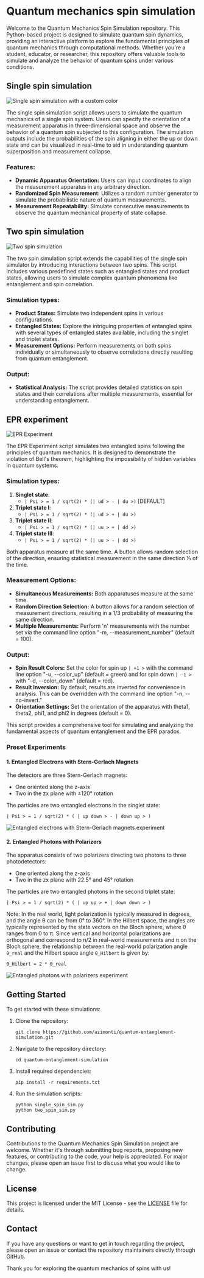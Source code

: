 # Quantum mechanics spin simulation

Welcome to the Quantum Mechanics Spin Simulation repository. This Python-based project is designed to simulate quantum spin dynamics, providing an interactive platform to explore the fundamental principles of quantum mechanics through computational methods. Whether you're a student, educator, or researcher, this repository offers valuable tools to simulate and analyze the behavior of quantum spins under various conditions.

## Single spin simulation

![Single spin simulation with a custom color](screenshots/single_spin.png)

The single spin simulation script allows users to simulate the quantum mechanics of a single spin system. Users can specify the orientation of a measurement apparatus in three-dimensional space and observe the behavior of a quantum spin subjected to this configuration. The simulation outputs include the probabilities of the spin aligning in either the up or down state and can be visualized in real-time to aid in understanding quantum superposition and measurement collapse.

### Features:

- **Dynamic Apparatus Orientation:** Users can input coordinates to align the measurement apparatus in any arbitrary direction.
- **Randomized Spin Measurement:** Utilizes a random number generator to simulate the probabilistic nature of quantum measurements.
- **Measurement Repeatability:** Simulate consecutive measurements to observe the quantum mechanical property of state collapse.

## Two spin simulation

![Two spin simulation](screenshots/two_spin.png)

The two spin simulation script extends the capabilities of the single spin simulator by introducing interactions between two spins. This script includes various predefined states such as entangled states and product states, allowing users to simulate complex quantum phenomena like entanglement and spin correlation.

### Simulation types:

- **Product States:** Simulate two independent spins in various configurations.
- **Entangled States:** Explore the intriguing properties of entangled spins with several types of entangled states available, including the singlet and triplet states.
- **Measurement Options:** Perform measurements on both spins individually or simultaneously to observe correlations directly resulting from quantum entanglement.

### Output:

- **Statistical Analysis:** The script provides detailed statistics on spin states and their correlations after multiple measurements, essential for understanding entanglement.

## EPR experiment

![EPR Experiment](screenshots/epr.png)

The EPR Experiment script simulates two entangled spins following the principles of quantum mechanics. It is designed to demonstrate the violation of Bell's theorem, highlighting the impossibility of hidden variables in quantum systems.

### Simulation types:

1. **Singlet state**:
    - `| Psi > = 1 / sqrt(2) * (| ud > - | du >)` [DEFAULT]
2. **Triplet state I**:
    - `| Psi > = 1 / sqrt(2) * (| ud > + | du >)`
3. **Triplet state II**:
    - `| Psi > = 1 / sqrt(2) * (| uu > + | dd >)`
4. **Triplet state III**:
    - `| Psi > = 1 / sqrt(2) * (| uu > - | dd >)`

Both apparatus measure at the same time. A button allows random selection of the direction, ensuring statistical measurement in the same direction ⅓ of the time.

### Measurement Options:

- **Simultaneous Measurements:** Both apparatuses measure at the same time.
- **Random Direction Selection:** A button allows for a random selection of measurement directions, resulting in a 1/3 probability of measuring the same direction.
- **Multiple Measurements:** Perform 'n' measurements with the number set via the command line option "-m, --measurement_number" (default = 100).

### Output:
- **Spin Result Colors:** Set the color for spin up `| +1 >` with the command line option "-u, --color_up" (default = green) and for spin down `| -1 >` with "-d, --color_down" (default = red).
- **Result Inversion:** By default, results are inverted for convenience in analysis. This can be overridden with the command line option "-n, --no-invert."
- **Orientation Settings:** Set the orientation of the apparatus with theta1, theta2, phi1, and phi2 in degrees (default = 0).

This script provides a comprehensive tool for simulating and analyzing the fundamental aspects of quantum entanglement and the EPR paradox.

### Preset Experiments

#### 1. Entangled Electrons with Stern-Gerlach Magnets

The detectors are three Stern-Gerlach magnets:

- One oriented along the z-axis
- Two in the zx plane with ±120° rotation

The particles are two entangled electrons in the singlet state:

```
| Psi > = 1 / sqrt(2) * ( | up down > - | down up > )
```

![Entangled electrons with Stern-Gerlach magnets experiment](screenshots/entangled_electrons.png)

#### 2. Entangled Photons with Polarizers

The apparatus consists of two polarizers directing two photons to three photodetectors:

- One oriented along the z-axis
- Two in the zx plane with 22.5° and 45° rotation

The particles are two entangled photons in the second triplet state:

```
| Psi > = 1 / sqrt(2) * ( | up up > + | down down > )
```

Note: In the real world, light polarization is typically measured in degrees, and the angle θ can be from 0° to 360°. In the Hilbert space, the angles are typically represented by the state vectors on the Bloch sphere, where θ ranges from 0 to π. Since vertical and horizontal polarizations are orthogonal and correspond to π/2 in real-world measurements and π on the Bloch sphere, the relationship between the real-world polarization angle `θ_real` and the Hilbert space angle `θ_Hilbert` is given by:

```
θ_Hilbert = 2 * θ_real
```

![Entangled photons with polarizers experiment](screenshots/entangled_photons.png)

## Getting Started

To get started with these simulations:
1. Clone the repository:
   ```
   git clone https://github.com/azimonti/quantum-entanglement-simulation.git
   ```
2. Navigate to the repository directory:
   ```
   cd quantum-entanglement-simulation
   ```
3. Install required dependencies:
   ```
   pip install -r requirements.txt
   ```
4. Run the simulation scripts:
   ```
   python single_spin_sim.py
   python two_spin_sim.py
   ```

## Contributing

Contributions to the Quantum Mechanics Spin Simulation project are welcome. Whether it's through submitting bug reports, proposing new features, or contributing to the code, your help is appreciated. For major changes, please open an issue first to discuss what you would like to change.

## License

This project is licensed under the MIT License - see the [LICENSE](LICENSE) file for details.

## Contact

If you have any questions or want to get in touch regarding the project, please open an issue or contact the repository maintainers directly through GitHub.

Thank you for exploring the quantum mechanics of spins with us!
